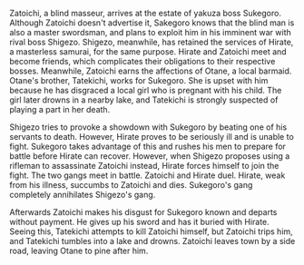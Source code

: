 <!-- The Tale of Zatoichi (1962) -->

Zatoichi, a blind masseur, arrives at the estate of yakuza boss Sukegoro. Although Zatoichi doesn't advertise it, Sakegoro knows that the blind man is also a master swordsman, and plans to exploit him in his imminent war with rival boss Shigezo. Shigezo, meanwhile, has retained the services of Hirate, a masterless samurai, for the same purpose. Hirate and Zatoichi meet and become friends, which complicates their obligations to their respective bosses. Meanwhile, Zatoichi earns the affections of Otane, a local barmaid. Otane's brother, Tatekichi, works for Sukegoro. She is upset with him because he has disgraced a local girl who is pregnant with his child. The girl later drowns in a nearby lake, and Tatekichi is strongly suspected of playing a part in her death.

Shigezo tries to provoke a showdown with Sukegoro by beating one of his servants to death. However, Hirate proves to be seriously ill and is unable to fight. Sukegoro takes advantage of this and rushes his men to prepare for battle before Hirate can recover. However, when Shigezo proposes using a rifleman to assassinate Zatoichi instead, Hirate forces himself to join the fight. The two gangs meet in battle. Zatoichi and Hirate duel. Hirate, weak from his illness, succumbs to Zatoichi and dies. Sukegoro's gang completely annihilates Shigezo's gang.

Afterwards Zatoichi makes his disgust for Sukegoro known and departs without payment. He gives up his sword and has it buried with Hirate. Seeing this, Tatekichi attempts to kill Zatoichi himself, but Zatoichi trips him, and Tatekichi tumbles into a lake and drowns. Zatoichi leaves town by a side road, leaving Otane to pine after him.